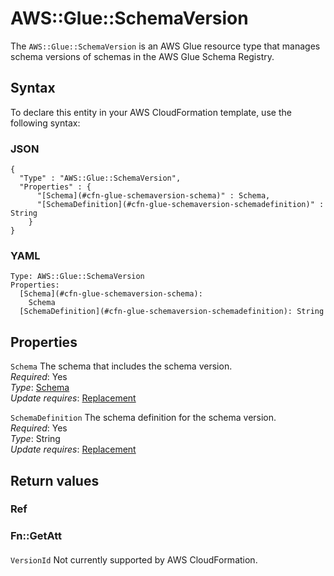 # AWS::Glue::SchemaVersion<a name="aws-resource-glue-schemaversion"></a>

The `AWS::Glue::SchemaVersion` is an AWS Glue resource type that manages schema versions of schemas in the AWS Glue Schema Registry\.

## Syntax<a name="aws-resource-glue-schemaversion-syntax"></a>

To declare this entity in your AWS CloudFormation template, use the following syntax:

### JSON<a name="aws-resource-glue-schemaversion-syntax.json"></a>

```
{
  "Type" : "AWS::Glue::SchemaVersion",
  "Properties" : {
      "[Schema](#cfn-glue-schemaversion-schema)" : Schema,
      "[SchemaDefinition](#cfn-glue-schemaversion-schemadefinition)" : String
    }
}
```

### YAML<a name="aws-resource-glue-schemaversion-syntax.yaml"></a>

```
Type: AWS::Glue::SchemaVersion
Properties: 
  [Schema](#cfn-glue-schemaversion-schema): 
    Schema
  [SchemaDefinition](#cfn-glue-schemaversion-schemadefinition): String
```

## Properties<a name="aws-resource-glue-schemaversion-properties"></a>

`Schema`  <a name="cfn-glue-schemaversion-schema"></a>
The schema that includes the schema version\.  
*Required*: Yes  
*Type*: [Schema](aws-properties-glue-schemaversion-schema.md)  
*Update requires*: [Replacement](https://docs.aws.amazon.com/AWSCloudFormation/latest/UserGuide/using-cfn-updating-stacks-update-behaviors.html#update-replacement)

`SchemaDefinition`  <a name="cfn-glue-schemaversion-schemadefinition"></a>
The schema definition for the schema version\.  
*Required*: Yes  
*Type*: String  
*Update requires*: [Replacement](https://docs.aws.amazon.com/AWSCloudFormation/latest/UserGuide/using-cfn-updating-stacks-update-behaviors.html#update-replacement)

## Return values<a name="aws-resource-glue-schemaversion-return-values"></a>

### Ref<a name="aws-resource-glue-schemaversion-return-values-ref"></a>

### Fn::GetAtt<a name="aws-resource-glue-schemaversion-return-values-fn--getatt"></a>

#### <a name="aws-resource-glue-schemaversion-return-values-fn--getatt-fn--getatt"></a>

`VersionId`  <a name="VersionId-fn::getatt"></a>
Not currently supported by AWS CloudFormation\.